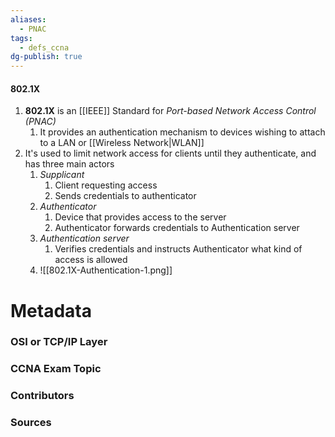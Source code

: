 ```yaml
---
aliases:
  - PNAC
tags:
  - defs_ccna
dg-publish: true
---
```

#### 802.1X
1. **802.1X** is an [[IEEE]] Standard for *Port-based Network Access Control (PNAC)*
	1. It provides an authentication mechanism to devices wishing to attach to a LAN or [[Wireless Network|WLAN]]
2. It's used to limit network access for clients until they authenticate, and has three main actors
	1. *Supplicant*
		1. Client requesting access
		2. Sends credentials to authenticator
	2. *Authenticator*
		1. Device that provides access to the server
		2. Authenticator forwards credentials to Authentication server
	3. *Authentication server*
		1. Verifies credentials and instructs Authenticator what kind of access is allowed
	4. ![[802.1X-Authentication-1.png]]


# Metadata
### OSI or TCP/IP Layer

### CCNA Exam Topic

### Contributors

### Sources
